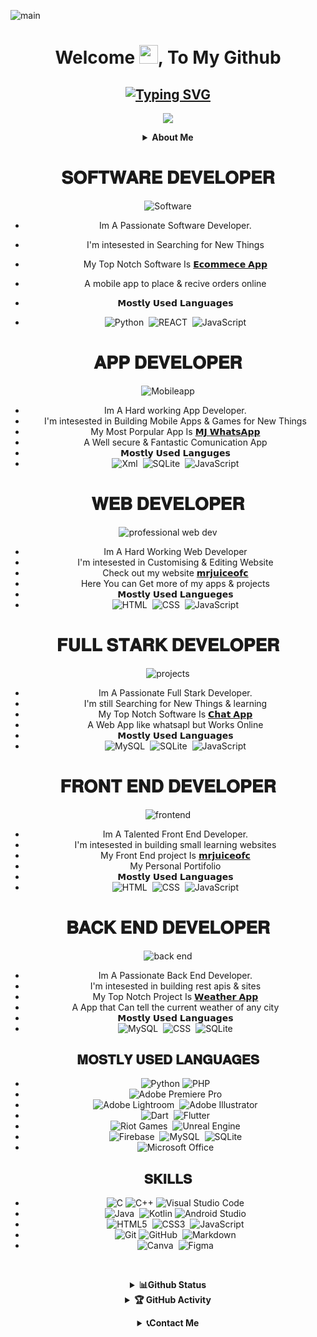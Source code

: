 ![main](https://github.com/mrjuice01/mrjuice01/assets/100421286/ea5c1a14-d4e4-4da6-8c94-3f98d54dc0c8)
<div align="center">

<h1 align="center">Welcome <img src="https://media.giphy.com/media/hvRJCLFzcasrR4ia7z/giphy.gif" width="30px" height="30px">, To My Github </h1>

## [![Typing SVG](https://readme-typing-svg.demolab.com?font=Fira+Code&weight=600&size=22&pause=1000&color=4B0082&width=470&lines=𝐈'𝐌+𝐌𝐑+𝐉𝐔𝐈𝐂𝐄;𝐈'𝐌+𝐀+𝐒𝐎𝐅𝐓𝐖𝐀𝐑𝐄+𝐄𝐍𝐆𝐈𝐍𝐄𝐄𝐑𝐈𝐍𝐆+𝐒𝐓𝐔𝐃𝐄𝐍𝐓;𝐈'𝐌+𝐀+𝐒𝐎𝐅𝐓𝐖𝐀𝐑𝐄+𝐃𝐄𝐕𝐄𝐋𝐎𝐏𝐑𝐑+;𝐈'𝐌+𝐀+𝐅𝐔𝐋𝐋+𝐒𝐓𝐀𝐑𝐊+𝐃𝐄𝐕𝐄𝐋𝐎𝐏𝐄𝐑+;𝐈'𝐌+𝐀+𝐘𝐎𝐔𝐓𝐔𝐁𝐄𝐑+;𝐈'𝐌+𝐀+𝐅𝐑𝐄𝐄𝐋𝐀𝐍𝐂𝐄𝐑+;𝐈'𝐌+𝐀+𝐁𝐋𝐎𝐆𝐆𝐄𝐑)](https://git.io/typing-svg)

![](https://komarev.com/ghpvc/?username=mrjuice01&style=flat-square)

</details>

<b><details><summary>About Me</summary>

<p align = 'right'>
</p>
<img src="https://github.com/mrjuice01/mrjuice01/assets/100421286/0cb5c1cb-b544-4287-962b-cf5ebab61d3d"width="800"> </a>
    </p>


- Hello Im Mr Juice. A Software Engineer.
- Born In Space
- Citizen Of The Earth
- Based On the Internet
- Age About 15000 years
- Likes Gaming, Coding f Skiing
- Special Skills: Patients, Passion & Focus
- If You Like My Skills & Need Services you can hire me

</b>
</details>


# 𝐒𝐎𝐅𝐓𝐖𝐀𝐑𝐄 𝐃𝐄𝐕𝐄𝐋𝐎𝐏𝐄𝐑
![Software](https://github.com/mrjuice01/mrjuice01/assets/100421286/4e649b6c-4c4a-420f-931e-8e7ae94b2106)


- Im A Passionate Software Developer.
- I'm intesested in Searching for New Things
- My Top Notch Software Is [𝗘𝗰𝗼𝗺𝗺𝗲𝗰𝗲 𝗔𝗽𝗽](https://github.com/mrjuice01)

- A mobile app to place & recive orders online
- 𝗠𝗼𝘀𝘁𝗹𝘆 𝗨𝘀𝗲𝗱 𝗟𝗮𝗻𝗴𝘂𝗮𝗴𝗲𝘀
- ![Python](https://img.shields.io/badge/python-%23E34F26.svg?style=for-the-badge&logo=html5&logoColor=white)&nbsp; ![REACT](https://img.shields.io/badge/react-%231572B6.svg?style=for-the-badge&logo=css3&logoColor=white)&nbsp; ![JavaScript](https://img.shields.io/badge/javascript-%23323330.svg?style=for-the-badge&logo=javascript&logoColor=%23F7DF1E)

# 𝐀𝐏𝐏 𝐃𝐄𝐕𝐄𝐋𝐎𝐏𝐄𝐑
![Mobileapp](https://github.com/mrjuice01/mrjuice01/assets/100421286/9023ed81-ea61-44de-ad6d-ef11fee291dd)



- Im A Hard working App Developer.
- I'm intesested in Building Mobile Apps & Games for New Things
- My Most Porpular App Is [𝗠𝗝 𝗪𝗵𝗮𝘁𝘀𝗔𝗽𝗽](https://mrjuiceofc1.blogspot.com/?m=1)
- A Well secure & Fantastic Comunication App
- 𝗠𝗼𝘀𝘁𝗹𝘆 𝗨𝘀𝗲𝗱 𝗟𝗮𝗻𝗴𝘂𝗴𝗲𝘀
- ![Xml](https://img.shields.io/badge/xml-%23E34F26.svg?style=for-the-badge&logo=html5&logoColor=white)&nbsp; ![SQLite](https://img.shields.io/badge/sqlite-%231572B6.svg?style=for-the-badge&logo=css3&logoColor=white)&nbsp; ![JavaScript](https://img.shields.io/badge/javascript-%23323330.svg?style=for-the-badge&logo=javascript&logoColor=%23F7DF1E)

# 𝐖𝐄𝐁 𝐃𝐄𝐕𝐄𝐋𝐎𝐏𝐄𝐑
![professional web dev](https://github.com/mrjuice01/mrjuice01/assets/100421286/41cf3b10-a1ea-4316-97c2-c23d76318e34)


- Im A Hard Working Web Developer
- I'm intesested in Customising & Editing Website
- Check out my website [𝗺𝗿𝗷𝘂𝗶𝗰𝗲𝗼𝗳𝗰](https://mrjuice-ofc.vercel.app/)
- Here You can Get more of my apps & projects
- 𝗠𝗼𝘀𝘁𝗹𝘆 𝗨𝘀𝗲𝗱 𝗟𝗮𝗻𝗴𝘂𝗲𝗴𝗲𝘀
- ![HTML](https://img.shields.io/badge/html-%23E34F26.svg?style=for-the-badge&logo=html5&logoColor=white)&nbsp; ![CSS](https://img.shields.io/badge/css-%231572B6.svg?style=for-the-badge&logo=css3&logoColor=white)&nbsp; ![JavaScript](https://img.shields.io/badge/javascript-%23323330.svg?style=for-the-badge&logo=javascript&logoColor=%23F7DF1E)

# 𝐅𝐔𝐋𝐋 𝐒𝐓𝐀𝐑𝐊 𝐃𝐄𝐕𝐄𝐋𝐎𝐏𝐄𝐑
![projects](https://github.com/mrjuice01/mrjuice01/assets/100421286/6195d5c7-2de5-48ad-83d4-c53564d891ca)



- Im A Passionate Full Stark Developer.
- I'm still Searching for New Things & learning
- My Top Notch Software Is [𝗖𝗵𝗮𝘁 𝗔𝗽𝗽](https://chat-app-tdk5.vercel.app/)
- A Web App like whatsapl but Works Online
- 𝗠𝗼𝘀𝘁𝗹𝘆 𝗨𝘀𝗲𝗱 𝗟𝗮𝗻𝗴𝘂𝗮𝗴𝗲𝘀
- ![MySQL](https://img.shields.io/badge/mysql-%23E34F26.svg?style=for-the-badge&logo=html5&logoColor=white)&nbsp; ![SQLite](https://img.shields.io/badge/sqlite-%231572B6.svg?style=for-the-badge&logo=css3&logoColor=white)&nbsp; ![JavaScript](https://img.shields.io/badge/javascript-%23323330.svg?style=for-the-badge&logo=javascript&logoColor=%23F7DF1E)

# 𝐅𝐑𝐎𝐍𝐓 𝐄𝐍𝐃 𝐃𝐄𝐕𝐄𝐋𝐎𝐏𝐄𝐑
![frontend](https://github.com/mrjuice01/mrjuice01/assets/100421286/8ff9022d-b4b2-4141-bfb7-92864ce9398c)


- Im A Talented Front End Developer.
- I'm intesested in building small learning websites
- My Front End project Is [𝗺𝗿𝗷𝘂𝗶𝗰𝗲𝗼𝗳𝗰](https://mr-juice.vercel.app/)
- My Personal Portifolio
- 𝗠𝗼𝘀𝘁𝗹𝘆 𝗨𝘀𝗲𝗱 𝗟𝗮𝗻𝗴𝘂𝗮𝗴𝗲𝘀
- ![HTML](https://img.shields.io/badge/html-%23E34F26.svg?style=for-the-badge&logo=html5&logoColor=white)&nbsp; ![CSS](https://img.shields.io/badge/css-%231572B6.svg?style=for-the-badge&logo=css3&logoColor=white)&nbsp; ![JavaScript](https://img.shields.io/badge/javascript-%23323330.svg?style=for-the-badge&logo=javascript&logoColor=%23F7DF1E)

# 𝐁𝐀𝐂𝐊 𝐄𝐍𝐃 𝐃𝐄𝐕𝐄𝐋𝐎𝐏𝐄𝐑
![back end](https://github.com/mrjuice01/mrjuice01/assets/100421286/42de8e15-a3f8-40fc-9da4-dc3b556c3eeb)


- Im A Passionate Back End Developer.
- I'm intesested in building rest apis & sites
- My Top Notch Project Is [𝗪𝗲𝗮𝘁𝗵𝗲𝗿 𝗔𝗽𝗽](https://weather-app-tdk5.vercel.app/)
- A App that Can tell the current weather of any city
- 𝗠𝗼𝘀𝘁𝗹𝘆 𝗨𝘀𝗲𝗱 𝗟𝗮𝗻𝗴𝘂𝗮𝗴𝗲𝘀
- ![MySQL](https://img.shields.io/badge/mysql-%23E34F26.svg?style=for-the-badge&logo=html5&logoColor=white)&nbsp; ![CSS](https://img.shields.io/badge/scc-%231572B6.svg?style=for-the-badge&logo=css3&logoColor=white)&nbsp; ![SQLite](https://img.shields.io/badge/sqlite-%23323330.svg?style=for-the-badge&logo=javascript&logoColor=%23F7DF1E)

## 𝐌𝐎𝐒𝐓𝐋𝐘 𝐔𝐒𝐄𝐃 𝐋𝐀𝐍𝐆𝐔𝐀𝐆𝐄𝐒

- ![Python](https://img.shields.io/badge/python-3670A0?style=for-the-badge&logo=python&logoColor=ffdd54)&nbsp;![PHP](https://img.shields.io/badge/php-%23777BB4.svg?style=for-the-badge&logo=php&logoColor=white)
- ![Adobe Premiere Pro](https://img.shields.io/badge/Adobe%20Premiere%20Pro-9999FF.svg?style=for-the-badge&logo=Adobe%20Premiere%20Pro&logoColor=white)
- ![Adobe Lightroom](https://img.shields.io/badge/Adobe%20Lightroom-31A8FF.svg?style=for-the-badge&logo=Adobe%20Lightroom&logoColor=white)&nbsp; ![Adobe Illustrator](https://img.shields.io/badge/adobe%20illustrator-%23FF9A00.svg?style=for-the-badge&logo=adobe%20illustrator&logoColor=white)
- ![Dart](https://img.shields.io/badge/dart-%230175C2.svg?style=for-the-badge&logo=dart&logoColor=white)&nbsp; ![Flutter](https://img.shields.io/badge/Flutter-%2302569B.svg?style=for-the-badge&logo=Flutter&logoColor=white)
- ![Riot Games](https://img.shields.io/badge/riotgames-D32936.svg?style=for-the-badge&logo=riotgames&logoColor=white)&nbsp; ![Unreal Engine](https://img.shields.io/badge/unrealengine-%23313131.svg?style=for-the-badge&logo=unrealengine&logoColor=white)
- ![Firebase](https://img.shields.io/badge/Firebase-039BE5?style=for-the-badge&logo=Firebase&logoColor=white)&nbsp; ![MySQL](https://img.shields.io/badge/mysql-%2300f.svg?style=for-the-badge&logo=mysql&logoColor=white)&nbsp; ![SQLite](https://img.shields.io/badge/sqlite-%2307405e.svg?style=for-the-badge&logo=sqlite&logoColor=white)
- ![Microsoft Office](https://img.shields.io/badge/Microsoft_Office-D83B01?style=for-the-badge&logo=microsoft-office&logoColor=white)
</b>

## 𝐒𝐊𝐈𝐋𝐋𝐒

- ![C](https://img.shields.io/badge/c-%2300599C.svg?style=for-the-badge&logo=c&logoColor=white)&nbsp;![C++](https://img.shields.io/badge/c++-%2300599C.svg?style=for-the-badge&logo=c%2B%2B&logoColor=white)&nbsp;![Visual Studio Code](https://img.shields.io/badge/Visual%20Studio%20Code-0078d7.svg?style=for-the-badge&logo=visual-studio-code&logoColor=white)
- ![Java](https://img.shields.io/badge/Java-ED8B00?style=for-the-badge&logo=java&logoColor=white)&nbsp; ![Kotlin](https://img.shields.io/badge/kotlin-%237F52FF.svg?style=for-the-badge&logo=kotlin&logoColor=white)&nbsp;![Android Studio](https://img.shields.io/badge/Android%20Studio-3DDC84.svg?style=for-the-badge&logo=android-studio&logoColor=white)
- ![HTML5](https://img.shields.io/badge/html5-%23E34F26.svg?style=for-the-badge&logo=html5&logoColor=white)&nbsp; ![CSS3](https://img.shields.io/badge/css3-%231572B6.svg?style=for-the-badge&logo=css3&logoColor=white)&nbsp; ![JavaScript](https://img.shields.io/badge/javascript-%23323330.svg?style=for-the-badge&logo=javascript&logoColor=%23F7DF1E)
- ![Git](https://img.shields.io/badge/git-%23F05033.svg?style=for-the-badge&logo=git&logoColor=white)&nbsp;![GitHub](https://img.shields.io/badge/github-%23121011.svg?style=for-the-badge&logo=github&logoColor=white)&nbsp; ![Markdown](https://img.shields.io/badge/markdown-%23000000.svg?style=for-the-badge&logo=markdown&logoColor=white)
- ![Canva](https://img.shields.io/badge/Canva-%2300C4CC.svg?style=for-the-badge&logo=Canva&logoColor=white)&nbsp; ![Figma](https://img.shields.io/badge/figma-%23F24E1E.svg?style=for-the-badge&logo=figma&logoColor=white)</a>
    </p>
<br>

</details>

<b><details><summary>📊Github Status</summary>

<p align = 'right'>
</p>


<p align="center"><a href="https://github.com/mrjuice01"><img title="Mr Juice" src="https://github-readme-stats.vercel.app/api?username=mrjuice01&show_icons=true&include_all_commits=true&theme=chartreuse-dark&cache_seconds=3200"></a>
</p>
<p align="center"> 
  
  [![trophy](https://github-profile-trophy.vercel.app/?username=mrjuice01&theme=onestar&rank=SECRET,SSS,SS,S,AAA,AA,A,B,C&margin-w=15&no-frame=true&column=7)](https://github.com/ryo-ma/github-profile-trophy)
  
</p>

</details>

<details>
    <summary>&#127942 <b>GitHub Activity</b></summary><br/>

![Metrics](https://metrics.lecoq.io/mrjuice01?template=classic&repositories.forks=true&languages=1&languages.colors=github&languages.threshold=0%25&config.timezone=Asia%2FKolkata)

</details> 

<b><details><summary>📞Contact Me</summary>

<p align = 'right'>
</p>
<img src="https://github.com/mrjuice01/mrjuice01/assets/100421286/9e084670-c593-4923-95cf-2c498487373f"width="800"> </a>
    </p>

<div align="left">
  <a href="mailto:mrjuice017@gmail.com?subject=Want%20to%20contact%20you%20from%20github" target="_blank">
    <img src="https://raw.githubusercontent.com/maurodesouza/profile-readme-generator/master/src/assets/icons/social/gmail/default.svg" width="42" height="30" alt="gmail logo"  />
  </a>
  <a href="https://www.facebook.com/profile.php?id=100080634577978" target="_blank">
    <img src="https://raw.githubusercontent.com/maurodesouza/profile-readme-generator/master/src/assets/icons/social/facebook/default.svg" width="42" height="30" alt="facebook logo"  />
  </a>
  <a href="https://instagram.com/mr_juice7" target="_blank">
    <img src="https://raw.githubusercontent.com/maurodesouza/profile-readme-generator/master/src/assets/icons/social/instagram/default.svg" width="42" height="30" alt="instagram logo"  />
  </a>
  <a href="https://www.linkedin.com/in/mrjuiceofc/" target="_blank">
    <img src="https://raw.githubusercontent.com/maurodesouza/profile-readme-generator/master/src/assets/icons/social/linkedin/default.svg" width="42" height="30" alt="linkedin logo"  />
  </a>
  <a href="https://wa.me/+263780699988" target="_blank">
    <img src="https://raw.githubusercontent.com/maurodesouza/profile-readme-generator/master/src/assets/icons/social/whatsapp/default.svg" width="42" height="30" alt="whatsapp logo"  />
  </a>
  <a href="https://twitter.com/mr_juice7" target="_blank">
    <img src="https://raw.githubusercontent.com/maurodesouza/profile-readme-generator/master/src/assets/icons/social/twitter/default.svg" width="42" height="30" alt="twitter logo"  />
  </a>
  <a href="https://www.youtube.com/@mrjuiceofc" target="_blank">
    <img src="https://raw.githubusercontent.com/maurodesouza/profile-readme-generator/master/src/assets/icons/social/youtube/default.svg" width="42" height="30" alt="youtube logo" />
  </a>&nbsp;&nbsp;

#### If you have any querie, suggestions or you wanna hire me you can contact me i will be happy to respond. 
<br>

